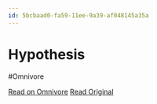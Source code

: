 ```yaml
---
id: 5bcbaad0-fa59-11ee-9a39-af048145a35a
---
```


# Hypothesis
#Omnivore

[Read on Omnivore](https://omnivore.app/me/hypothesis-18edc8d1ce6)
[Read Original](https://hypothes.is/a/at7pnPpKEe6kyiO4VDFk6Q)

